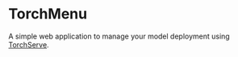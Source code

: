 # TorchMenu

A simple web application to manage your model deployment using [TorchServe](https://github.com/pytorch/serve).
